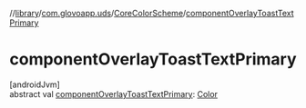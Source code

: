 //[library](../../../index.md)/[com.glovoapp.uds](../index.md)/[CoreColorScheme](index.md)/[componentOverlayToastTextPrimary](component-overlay-toast-text-primary.md)

# componentOverlayToastTextPrimary

[androidJvm]\
abstract val [componentOverlayToastTextPrimary](component-overlay-toast-text-primary.md): [Color](https://developer.android.com/reference/kotlin/androidx/compose/ui/graphics/Color.html)
